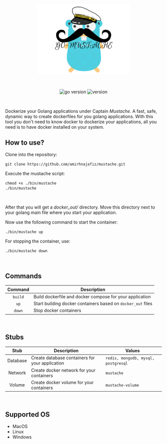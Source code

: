 <p align="center">
    <img src=".github/readme/logo.png" width="300" alt="logo" />
</p>

<br />

<p align="center">
    <img src="https://img.shields.io/badge/Docker-3.9-66ADD8?style=for-the-badge&logo=docker" alt="go version" />
    <img src="https://img.shields.io/badge/Version-1.2.0-informational?style=for-the-badge&logo=github" alt="version" />
</p>

<br />

Dockerize your Golang applications under Captain *Mustache*. 
A fast, safe, dynamic way to create dockerfiles for you golang applications.
With this tool you don't need to know docker to dockerize your applications, 
all you need is to have docker installed on your system.

## How to use?

Clone into the repository:

```shell
git clone https://github.com/amirhnajafiz/mustache.git
```

Execute the mustache script:

```shell
chmod +x ./bin/mustache
./bin/mustache
```
<br />

After that you will get a _docker_out/_ directory. Move this directory next to your golang main file where
you start your application.

Now use the following command to start the container:

```shell
./bin/mustache up
```

For stopping the container, use:

```shell
./bin/mustache down
```

<br />

## Commands

|   Command   | Description                                                      |
|:-----------:|------------------------------------------------------------------|
| ```build``` | Build dockerfile and docker compose for your application         |
|  ```up```   | Start building docker containers based on ```docker_out``` files |
| ```down```  | Stop docker containers                                           |

<br />

## Stubs

|   Stub   | Description                                     | Values                                  |
|:--------:|-------------------------------------------------|-----------------------------------------|
| Database | Create database containers for your application | ```redis, mongodb, mysql, postgresql``` |
| Network  | Create docker network for your containers       | ```mustache```                          |
|  Volume  | Create docker volume for your containers        | ```mustache-volume```                   |

<br />

## Supported OS

- MacOS
- Linux
- Windows
